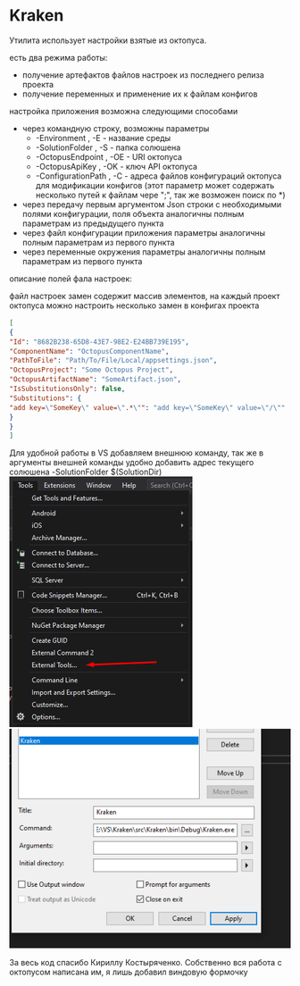 # Kraken
Утилита использует настройки взятые из октопуса.

есть два режима работы:

* получение артефактов файлов настроек из последнего релиза проекта
* получение переменных и применение их к файлам конфигов

настройка приложения возможна следующими способами

* через командную строку, возможны параметры
  * -Environment , -E - название среды
  * -SolutionFolder , -S - папка солюшена
  * -OctopusEndpoint , -OE - URI октопуса
  * -OctopusApiKey , -OK - ключ API октопуса
  * -ConfigurationPath , -C - адреса файлов конфигураций октопуса для модификации конфигов (этот параметр может содержать несколько путей к файлам чере ";", так же возможен поиск по \*)
* через передачу первым аргументом Json строки с необходимыми полями конфигурации, поля объекта аналогичны полным параметрам из предыдущего пункта
* через файл конфигурации приложения параметры аналогичны полным параметрам из первого пункта
* через переменные окружения параметры аналогичны полным параметрам из первого пункта

описание полей фала настроек:

файл настроек замен содержит массив элементов, на каждый проект октопуса можно настроить несколько замен в конфигах проекта

```json
[
{
"Id": "8682B238-65D8-43E7-98E2-E24BB739E195",
"ComponentName": "OctopusComponentName",
"PathToFile": "Path/To/File/Local/appsettings.json",
"OctopusProject": "Some Octopus Project",
"OctopusArtifactName": "SomeArtifact.json",
"IsSubstitutionsOnly": false,
"Substitutions": {
"add key=\"SomeKey\" value=\".*\"": "add key=\"SomeKey\" value=\"/\""
}
}
]
```
Для удобной работы в VS добавляем внешнюю команду, так же 
в аргументы внешней команды удобно добавить адрес текущего солюшена -SolutionFolder $(SolutionDir) 
![](images/first.png)
![](images/second.png)

За весь код спасибо Кириллу Костыряченко. Собственно вся работа с октопусом написана им, я лишь добавил виндовую формочку
